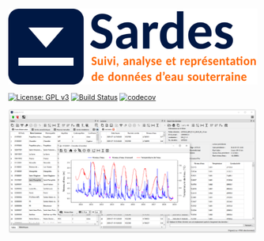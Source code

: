 ![SARDES - Suivi, Analyse et Représentation de Données d’Eaux Souterraines](
./sardes/ressources/sardes_banner.png)

[![License: GPL v3](https://img.shields.io/badge/License-GPL%20v3-blue.svg)](./LICENSE)
[![Build Status](https://dev.azure.com/jean-sebastiengosselin/sardes/_apis/build/status%2Fgeo-stack.sardes?branchName=master)](https://dev.azure.com/jean-sebastiengosselin/sardes/_build/latest?definitionId=7&branchName=master)
[![codecov](https://codecov.io/gh/geo-stack/sardes/branch/master/graph/badge.svg?token=F0AIFHMATF)](https://codecov.io/gh/geo-stack/sardes)

![screenshot](./images/sardes_screenshot.png)
